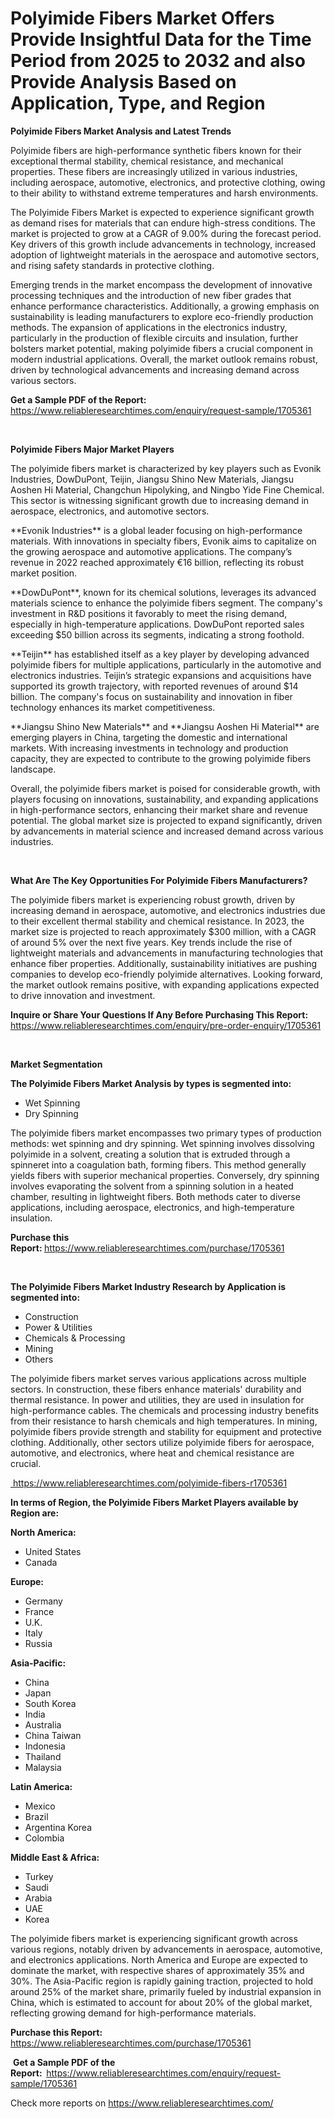 <p><h1>Polyimide Fibers Market Offers Provide Insightful Data for the Time Period from 2025 to 2032 and also Provide Analysis Based on Application, Type, and Region</h1></p><p><strong>Polyimide Fibers Market Analysis and Latest Trends</strong></p>
<p><p>Polyimide fibers are high-performance synthetic fibers known for their exceptional thermal stability, chemical resistance, and mechanical properties. These fibers are increasingly utilized in various industries, including aerospace, automotive, electronics, and protective clothing, owing to their ability to withstand extreme temperatures and harsh environments.</p><p>The Polyimide Fibers Market is expected to experience significant growth as demand rises for materials that can endure high-stress conditions. The market is projected to grow at a CAGR of 9.00% during the forecast period. Key drivers of this growth include advancements in technology, increased adoption of lightweight materials in the aerospace and automotive sectors, and rising safety standards in protective clothing.</p><p>Emerging trends in the market encompass the development of innovative processing techniques and the introduction of new fiber grades that enhance performance characteristics. Additionally, a growing emphasis on sustainability is leading manufacturers to explore eco-friendly production methods. The expansion of applications in the electronics industry, particularly in the production of flexible circuits and insulation, further bolsters market potential, making polyimide fibers a crucial component in modern industrial applications. Overall, the market outlook remains robust, driven by technological advancements and increasing demand across various sectors.</p></p>
<p><strong>Get a Sample PDF of the Report:&nbsp;</strong> <a href="https://www.reliableresearchtimes.com/enquiry/request-sample/1705361?utm_campaign=3087&utm_medium=2&utm_source=Github&utm_content=ia&utm_term=31032025&utm_id=polyimide-fibers">https://www.reliableresearchtimes.com/enquiry/request-sample/1705361</a></p>
<p>&nbsp;</p>
<p><strong>Polyimide Fibers Major Market Players</strong></p>
<p><p>The polyimide fibers market is characterized by key players such as Evonik Industries, DowDuPont, Teijin, Jiangsu Shino New Materials, Jiangsu Aoshen Hi Material, Changchun Hipolyking, and Ningbo Yide Fine Chemical. This sector is witnessing significant growth due to increasing demand in aerospace, electronics, and automotive sectors.</p><p>**Evonik Industries** is a global leader focusing on high-performance materials. With innovations in specialty fibers, Evonik aims to capitalize on the growing aerospace and automotive applications. The company’s revenue in 2022 reached approximately €16 billion, reflecting its robust market position.</p><p>**DowDuPont**, known for its chemical solutions, leverages its advanced materials science to enhance the polyimide fibers segment. The company's investment in R&D positions it favorably to meet the rising demand, especially in high-temperature applications. DowDuPont reported sales exceeding $50 billion across its segments, indicating a strong foothold.</p><p>**Teijin** has established itself as a key player by developing advanced polyimide fibers for multiple applications, particularly in the automotive and electronics industries. Teijin’s strategic expansions and acquisitions have supported its growth trajectory, with reported revenues of around $14 billion. The company's focus on sustainability and innovation in fiber technology enhances its market competitiveness.</p><p>**Jiangsu Shino New Materials** and **Jiangsu Aoshen Hi Material** are emerging players in China, targeting the domestic and international markets. With increasing investments in technology and production capacity, they are expected to contribute to the growing polyimide fibers landscape.</p><p>Overall, the polyimide fibers market is poised for considerable growth, with players focusing on innovations, sustainability, and expanding applications in high-performance sectors, enhancing their market share and revenue potential. The global market size is projected to expand significantly, driven by advancements in material science and increased demand across various industries.</p></p>
<p>&nbsp;</p>
<p><strong>What Are The Key Opportunities For Polyimide Fibers Manufacturers?</strong></p>
<p><p>The polyimide fibers market is experiencing robust growth, driven by increasing demand in aerospace, automotive, and electronics industries due to their excellent thermal stability and chemical resistance. In 2023, the market size is projected to reach approximately $300 million, with a CAGR of around 5% over the next five years. Key trends include the rise of lightweight materials and advancements in manufacturing technologies that enhance fiber properties. Additionally, sustainability initiatives are pushing companies to develop eco-friendly polyimide alternatives. Looking forward, the market outlook remains positive, with expanding applications expected to drive innovation and investment.</p></p>
<p><strong>Inquire or Share Your Questions If Any Before Purchasing This Report:</strong> <a href="https://www.reliableresearchtimes.com/enquiry/pre-order-enquiry/1705361?utm_campaign=3087&utm_medium=2&utm_source=Github&utm_content=ia&utm_term=31032025&utm_id=polyimide-fibers">https://www.reliableresearchtimes.com/enquiry/pre-order-enquiry/1705361</a></p>
<p>&nbsp;</p>
<p><strong>Market Segmentation</strong></p>
<p><strong>The Polyimide Fibers Market Analysis by types is segmented into:</strong></p>
<p><ul><li>Wet Spinning</li><li>Dry Spinning</li></ul></p>
<p><p>The polyimide fibers market encompasses two primary types of production methods: wet spinning and dry spinning. Wet spinning involves dissolving polyimide in a solvent, creating a solution that is extruded through a spinneret into a coagulation bath, forming fibers. This method generally yields fibers with superior mechanical properties. Conversely, dry spinning involves evaporating the solvent from a spinning solution in a heated chamber, resulting in lightweight fibers. Both methods cater to diverse applications, including aerospace, electronics, and high-temperature insulation.</p></p>
<p><strong>Purchase this Report:&nbsp;</strong><a href="https://www.reliableresearchtimes.com/purchase/1705361?utm_campaign=3087&utm_medium=2&utm_source=Github&utm_content=ia&utm_term=31032025&utm_id=polyimide-fibers">https://www.reliableresearchtimes.com/purchase/1705361</a></p>
<p>&nbsp;</p>
<p><strong>The Polyimide Fibers Market Industry Research by Application is segmented into:</strong></p>
<p><ul><li>Construction</li><li>Power & Utilities</li><li>Chemicals & Processing</li><li>Mining</li><li>Others</li></ul></p>
<p><p>The polyimide fibers market serves various applications across multiple sectors. In construction, these fibers enhance materials' durability and thermal resistance. In power and utilities, they are used in insulation for high-performance cables. The chemicals and processing industry benefits from their resistance to harsh chemicals and high temperatures. In mining, polyimide fibers provide strength and stability for equipment and protective clothing. Additionally, other sectors utilize polyimide fibers for aerospace, automotive, and electronics, where heat and chemical resistance are crucial.</p></p>
<p><a href="https://www.reliableresearchtimes.com/polyimide-fibers-r1705361?utm_campaign=3087&utm_medium=2&utm_source=Github&utm_content=ia&utm_term=31032025&utm_id=polyimide-fibers">&nbsp;https://www.reliableresearchtimes.com/polyimide-fibers-r1705361</a></p>
<p><strong>In terms of Region, the Polyimide Fibers Market Players available by Region are:</strong></p>
<p>
    <p> <strong> North America: </strong>
        <ul>
            <li>United States</li>
            <li>Canada</li>
        </ul>
        </p> 
    <p> <strong> Europe: </strong>
        <ul>
            <li>Germany</li>
            <li>France</li>
            <li>U.K.</li>
            <li>Italy</li>
            <li>Russia</li>
        </ul>
        </p> 
    <p> <strong> Asia-Pacific: </strong>
        <ul>
            <li>China</li>
            <li>Japan</li>
            <li>South Korea</li>
            <li>India</li>
            <li>Australia</li>
            <li>China Taiwan</li>
            <li>Indonesia</li>
            <li>Thailand</li>
            <li>Malaysia</li>
        </ul>
        </p> 
    <p> <strong> Latin America: </strong>
        <ul>
            <li>Mexico</li>
            <li>Brazil</li>
            <li>Argentina Korea</li>
            <li>Colombia</li>
        </ul>
        </p> 
    <p> <strong> Middle East & Africa: </strong>
        <ul>
            <li>Turkey</li>
            <li>Saudi</li>
            <li>Arabia</li>
            <li>UAE</li>
            <li>Korea</li>
        </ul>
    </p>
    </p>
<p><p>The polyimide fibers market is experiencing significant growth across various regions, notably driven by advancements in aerospace, automotive, and electronics applications. North America and Europe are expected to dominate the market, with respective shares of approximately 35% and 30%. The Asia-Pacific region is rapidly gaining traction, projected to hold around 25% of the market share, primarily fueled by industrial expansion in China, which is estimated to account for about 20% of the global market, reflecting growing demand for high-performance materials.</p></p>
<p><strong>Purchase this Report: </strong><a href="https://www.reliableresearchtimes.com/purchase/1705361?utm_campaign=3087&utm_medium=2&utm_source=Github&utm_content=ia&utm_term=31032025&utm_id=polyimide-fibers">https://www.reliableresearchtimes.com/purchase/1705361</a></p>
<p>&nbsp;<strong>Get a Sample PDF of the Report:&nbsp;&nbsp;</strong><a href="https://www.reliableresearchtimes.com/enquiry/request-sample/1705361?utm_campaign=3087&utm_medium=2&utm_source=Github&utm_content=ia&utm_term=31032025&utm_id=polyimide-fibers">https://www.reliableresearchtimes.com/enquiry/request-sample/1705361</a></p>
<p><strong></strong></p>
<p>Check more reports on <a href="https://www.reliableresearchtimes.com/?utm_campaign=3087&utm_medium=2&utm_source=Github&utm_content=ia&utm_term=31032025&utm_id=polyimide-fibers">https://www.reliableresearchtimes.com/</a></p>